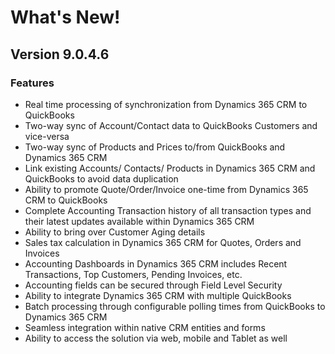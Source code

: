 # What's New!

## Version 9.0.4.6

### Features

* Real time processing of synchronization from Dynamics 365 CRM to QuickBooks
* Two-way sync of Account/Contact data to QuickBooks Customers and vice-versa&#x20;
* Two-way sync of Products and Prices to/from QuickBooks and Dynamics 365 CRM&#x20;
* Link existing Accounts/ Contacts/ Products in Dynamics 365 CRM and QuickBooks to avoid data duplication&#x20;
* Ability to promote Quote/Order/Invoice one-time from Dynamics 365 CRM to QuickBooks&#x20;
* Complete Accounting Transaction history of all transaction types and their latest updates available within Dynamics 365 CRM&#x20;
* Ability to bring over Customer Aging details&#x20;
* Sales tax calculation in Dynamics 365 CRM for Quotes, Orders and Invoices&#x20;
* Accounting Dashboards in Dynamics 365 CRM includes Recent Transactions, Top Customers, Pending Invoices, etc.&#x20;
* Accounting fields can be secured through Field Level Security&#x20;
* Ability to integrate Dynamics 365 CRM with multiple QuickBooks&#x20;
* Batch processing through configurable polling times from QuickBooks to Dynamics 365 CRM&#x20;
* Seamless integration within native CRM entities and forms&#x20;
* Ability to access the solution via web, mobile and Tablet as well

